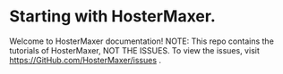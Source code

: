 # Starting with HosterMaxer.
Welcome to HosterMaxer documentation!
NOTE: This repo contains the tutorials of HosterMaxer, NOT THE ISSUES.
To view the issues, visit https://GitHub.com/HosterMaxer/issues .

